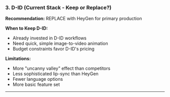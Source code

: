 ### 3. **D-ID** (Current Stack - Keep or Replace?)

**Recommendation:** REPLACE with HeyGen for primary production

**When to Keep D-ID:**
- Already invested in D-ID workflows
- Need quick, simple image-to-video animation
- Budget constraints favor D-ID's pricing

**Limitations:**
- More "uncanny valley" effect than competitors
- Less sophisticated lip-sync than HeyGen
- Fewer language options
- More basic feature set

---
